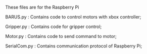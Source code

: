 These files are for the Raspberry Pi

BARUS.py : Contains code to control motors with xbox controller;

Gripper.py : Contains code for gripper control;

Motor.py : Contains code to send command to motor;

SerialCom.py : Contains communication protocol of Raspberry Pi;


